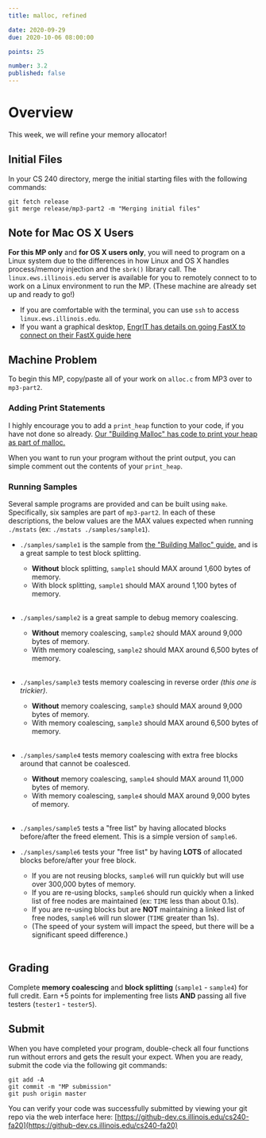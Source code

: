 ```yaml
---
title: malloc, refined

date: 2020-09-29
due: 2020-10-06 08:00:00

points: 25

number: 3.2
published: false
---
```


# Overview

This week, we will refine your memory allocator!


## Initial Files

In your CS 240 directory, merge the initial starting files with the following commands:

```
git fetch release
git merge release/mp3-part2 -m "Merging initial files"
```


## Note for Mac OS X Users

**For this MP only** and **for OS X users only**, you will need to program on a Linux system due to the differences in how Linux and OS X handles process/memory injection and the `sbrk()` library call.  The `linux.ews.illinois.edu` server is available for you to remotely connect to to work on a Linux environment to run the MP.  (These machine are already set up and ready to go!)

- If you are comfortable with the terminal, you can use `ssh` to access `linux.ews.illinois.edu`.
- If you want a graphical desktop, [EngrIT has details on going FastX to connect on their FastX guide here](https://answers.uillinois.edu/illinois.engineering/page.php?id=81727)


## Machine Problem

To begin this MP, copy/paste all of your work on `alloc.c` from MP3 over to `mp3-part2`.


### Adding Print Statements

I highly encourage you to add a `print_heap` function to your code, if you have not done so already.  [Our "Building Malloc" has code to print your heap as part of malloc.]({{site.baseurl}}/notes/buildingMalloc.html)

When you want to run your program without the print output, you can simple comment out the contents of your `print_heap`.


### Running Samples

Several sample programs are provided and can be built using `make`.  Specifically, six samples are part of `mp3-part2`.  In each of these descriptions, the below values are the MAX values expected when running `./mstats` (ex: `./mstats ./samples/sample1`).

- `./samples/sample1` is the sample from [the "Building Malloc" guide.]({{site.baseurl}}/notes/buildingMalloc.html) and is a great sample to test block splitting.

    - **Without** block splitting, `sample1` should MAX around 1,600 bytes of memory.
    - With block splitting, `sample1` should MAX around 1,100 bytes of memory.<br><br>


- `./samples/sample2` is a great sample to debug memory coalescing.

    - **Without** memory coalescing, `sample2` should MAX around  9,000 bytes of memory.
    - With memory coalescing, `sample2` should MAX around 6,500 bytes of memory.<br><br>

- `./samples/sample3` tests memory coalescing in reverse order *(this one is trickier)*.

    - **Without** memory coalescing, `sample3` should MAX around 9,000 bytes of memory.
    - With memory coalescing, `sample3` should MAX around 6,500 bytes of memory.<br><br>

- `./samples/sample4` tests memory coalescing with extra free blocks around that cannot be coalesced.

    - **Without** memory coalescing, `sample4` should MAX around 11,000 bytes of memory.
    - With memory coalescing, `sample4` should MAX around 9,000 bytes of memory.<br><br>

- `./samples/sample5` tests a "free list" by having allocated blocks before/after the freed element.  This is a simple version of `sample6`.

- `./samples/sample6` tests your "free list" by having **LOTS** of allocated blocks before/after your free block.

    - If you are not reusing blocks, `sample6` will run quickly but will use over 300,000 bytes of memory.
    - If you are re-using blocks, `sample6` should run quickly when a linked list of free nodes are maintained (ex: `TIME` less than about 0.1s).
    - If you are re-using blocks but are **NOT** maintaining a linked list of free nodes, `sample6` will run slower (`TIME` greater than 1s).
    - (The speed of your system will impact the speed, but there will be a significant speed difference.)<br><br>



## Grading

Complete **memory coalescing** and **block splitting** (`sample1` - `sample4`) for full credit.  Earn +5 points for implementing free lists **AND** passing all five testers (`tester1` - `tester5`).


## Submit

When you have completed your program, double-check all four functions run without errors and gets the result your expect.  When you are ready, submit the code via the following git commands:

```
git add -A
git commit -m "MP submission"
git push origin master
```

You can verify your code was successfully submitted by viewing your git repo via the web interface here: [https://github-dev.cs.illinois.edu/cs240-fa20](https://github-dev.cs.illinois.edu/cs240-fa20)
